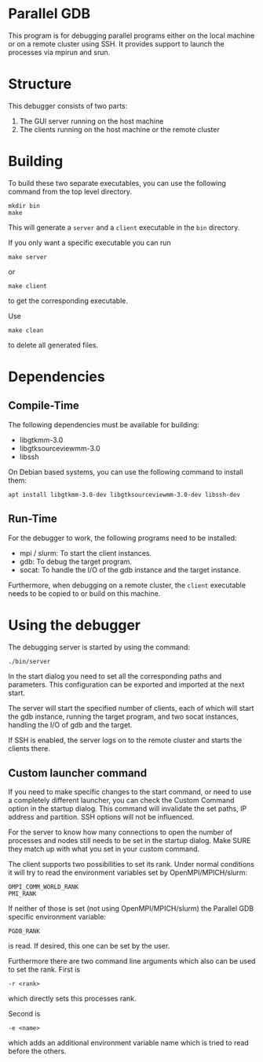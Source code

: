 # Parallel GDB
This program is for debugging parallel programs either on the local machine or on a remote cluster using SSH. It provides support to launch the processes via mpirun and srun.

# Structure
This debugger consists of two parts: 
1. The GUI server running on the host machine
2. The clients running on the host machine or the remote cluster

# Building
To build these two separate executables, you can use the following command from the top level directory.

	mkdir bin
	make

This will generate a `server` and a `client` executable in the `bin` directory.

If you only want a specific executable you can run 

	make server

or 

	make client

to get the corresponding executable.

Use

	make clean

to delete all generated files.

# Dependencies
## Compile-Time
The following dependencies must be available for building:
- libgtkmm-3.0
- libgtksourceviewmm-3.0
- libssh

On Debian based systems, you can use the following command to install them:

	apt install libgtkmm-3.0-dev libgtksourceviewmm-3.0-dev libssh-dev

## Run-Time
For the debugger to work, the following programs need to be installed:
- mpi / slurm: To start the client instances.
- gdb: To debug the target program.
- socat: To handle the I/O of the gdb instance and the target instance.

Furthermore, when debugging on a remote cluster, the `client` executable needs to be copied to or build on this machine.

# Using the debugger
The debugging server is started by using the command:

	./bin/server

In the start dialog you need to set all the corresponding paths and parameters. This configuration can be exported and imported at the next start.

The server will start the specified number of clients, each of which will start the gdb instance, running the target program, and two socat instances, handling the I/O of gdb and the target.

If SSH is enabled, the server logs on to the remote cluster and starts the clients there.

## Custom launcher command
If you need to make specific changes to the start command, or need to use a completely different launcher, you can check the Custom Command option in the startup dialog. This command will invalidate the set paths, IP address and partition. SSH options will not be influenced. 

For the server to know how many connections to open the number of processes and nodes still needs to be set in the startup dialog. Make SURE they match up with what you set in your custom command.

The client supports two possibilities to set its rank. Under normal conditions it will try to read the environment variables set by OpenMPI/MPICH/slurm:

	OMPI_COMM_WORLD_RANK
	PMI_RANK

If neither of those is set (not using OpenMPI/MPICH/slurm) the Parallel GDB specific environment variable:

	PGDB_RANK

is read. If desired, this one can be set by the user.

Furthermore there are two command line arguments which also can be used to set the rank. First is 

	-r <rank>

which directly sets this processes rank.

Second is

	-e <name>

which adds an additional environment variable name which is tried to read before the others.